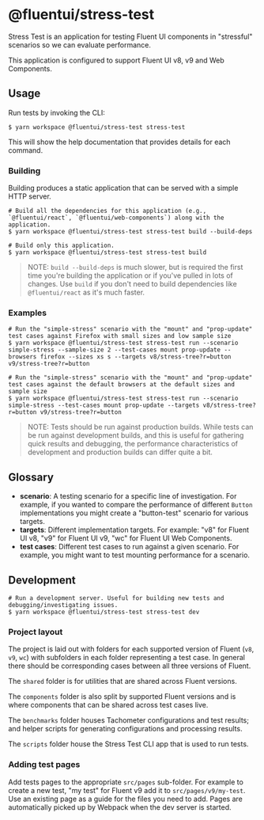 # @fluentui/stress-test

Stress Test is an application for testing Fluent UI components in "stressful" scenarios so we can evaluate performance.

This application is configured to support Fluent UI v8, v9 and Web Components.

## Usage

Run tests by invoking the CLI:

```shell
$ yarn workspace @fluentui/stress-test stress-test
```

This will show the help documentation that provides details for each command.

### Building

Building produces a static application that can be served with a simple HTTP server.

```shell
# Build all the dependencies for this application (e.g., `@fluentui/react`, `@fluentui/web-components`) along with the application.
$ yarn workspace @fluentui/stress-test stress-test build --build-deps

# Build only this application.
$ yarn workspace @fluentui/stress-test stress-test build
```

> NOTE: `build --build-deps` is much slower, but is required the first time you're building the application or if you've pulled in lots of changes. Use `build` if you don't need to build dependencies like `@fluentui/react` as it's much faster.

### Examples

```shell
# Run the "simple-stress" scenario with the "mount" and "prop-update" test cases against Firefox with small sizes and low sample size
$ yarn workspace @fluentui/stress-test stress-test run --scenario simple-stress --sample-size 2 --test-cases mount prop-update --browsers firefox --sizes xs s --targets v8/stress-tree?r=button v9/stress-tree?r=button

# Run the "simple-stress" scenario with the "mount" and "prop-update" test cases against the default browsers at the default sizes and sample size
$ yarn workspace @fluentui/stress-test stress-test run --scenario simple-stress --test-cases mount prop-update --targets v8/stress-tree?r=button v9/stress-tree?r=button
```

> NOTE: Tests should be run against production builds. While tests can be run against development builds, and this is useful for gathering quick results and debugging, the performance characteristics of development and production builds can differ quite a bit.

## Glossary

- **scenario**: A testing scenario for a specific line of investigation. For example, if you wanted to compare the performance of different `Button` implementations you might create a "button-test" scenario for various targets.
- **targets**: Different implementation targets. For example: "v8" for Fluent UI v8, "v9" for Fluent UI v9, "wc" for Fluent UI Web Components.
- **test cases**: Different test cases to run against a given scenario. For example, you might want to test mounting performance for a scenario.

## Development

```shell
# Run a development server. Useful for building new tests and debugging/investigating issues.
$ yarn workspace @fluentui/stress-test stress-test dev
```

### Project layout

The project is laid out with folders for each supported version of Fluent (`v8`, `v9`, `wc`) with subfolders in each folder representing a test case. In general there should be corresponding cases between all three versions of Fluent.

The `shared` folder is for utilities that are shared across Fluent versions.

The `components` folder is also split by supported Fluent versions and is where components that can be shared across test cases live.

The `benchmarks` folder houses Tachometer configurations and test results; and helper scripts for generating configurations and processing results.

The `scripts` folder house the Stress Test CLI app that is used to run tests.

### Adding test pages

Add tests pages to the appropriate `src/pages` sub-folder. For example to create a new test, "my test" for Fluent v9 add it to `src/pages/v9/my-test`. Use an existing page as a guide for the files you need to add. Pages are automatically picked up by Webpack when the dev server is started.
